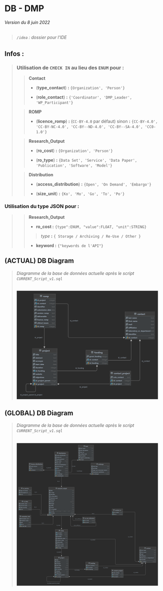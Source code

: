 # DB - DMP

###### Version du 8 juin 2022

> ###### `/idea` : dossier pour l'IDE 

## Infos :

>### Utilisation de `CHECK IN` au lieu des **`ENUM`** pour :
>
> > **Contact** 
> > - (**type_contact**) **:** `{Organization', 'Person'}`
> >
> >
> > - (**role_contact**) **:** `{'Coordinator', 'DMP_Leader', 'WP_Participant'}`
>
>  > **ROMP**
> > - (**licence_romp**) **:** (`CC-BY-4.0` par défaut) sinon **:** `{CC-BY-4.0', 'CC-BY-NC-4.0', 'CC-BY--ND-4.0', 'CC-BY--SA-4.0', 'CC0-1.0'}`
> 
> > **Research_Output** 
> > - (**ro_cost**)  **:**  `{Organization', 'Person'}`
> >
> >
> > - (**ro_type**)  **:**  `{Data Set', 'Service', 'Data Paper', 'Publication', 'Software', 'Model'}`
>
> > **Distribution** 
> > - (**access_distribution**)  **:** `{Open', 'On Demand', 'Embargo'}`
> >
> >
> > - (**size_unit**) **:** `{Ko', 'Mo', 'Go', 'To', 'Po'}`

### Utilisation du type JSON pour :
> 
> > **Research_Output**
> > - **ro_cost :** `{type":ENUM, "value":FLOAT, "unit":STRING}`
> > > _type_ **:** `{ Storage / Archiving / Re-Use / Other }`
> > - **keyword :** `{"keywords de l'API"}` 

## (ACTUAL) DB Diagram
>
>###### Diagramme de la base de données actuelle après le script `CURRENT_Script_v1.sql`
>
>![diagram](current.png)

## (GLOBAL) DB Diagram
>
>###### Diagramme de la base de données actuelle après le script `CURRENT_Script_v1.sql`
>
>![diagram](global.png)

